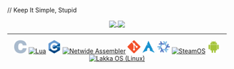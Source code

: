 
// Keep It Simple, Stupid

<p align="center">
	<a href="https://github.com/R0STUS?tab=repositories">
		<img align="center" height="195" src="https://github-readme-stats.vercel.app/api?username=R0STUS&count_private=false&show_icons=true&theme=gruvbox&rank_icon=github" />
		<img align="center" height="195" src="https://github-readme-stats.vercel.app/api/top-langs/?username=R0STUS&hide=css,html,shell,javascript,c%23&theme=gruvbox&layout=compact" />
	</a>
</p>

---
<div align="center">
	<a href="https://c-faq.com/" target="_blank"><img width="30" height="30" src="https://raw.githubusercontent.com/devicons/devicon/master/icons/c/c-original.svg" alt="C" /></a>
	<a href="https://www.lua.org/" target="_blank"><img width="30" height="30" src="https://upload.wikimedia.org/wikipedia/commons/c/cf/Lua-Logo.svg" alt="Lua" /></a>
	<a href="https://en.cppreference.com/" target="_blank"><img width="30" height="30" src="https://raw.githubusercontent.com/devicons/devicon/master/icons/cplusplus/cplusplus-original.svg" alt="C++" /></a>
	<a href="https://www.nasm.us/" target="_blank"><img width="30" height="30" src="https://user-images.githubusercontent.com/103866722/177873824-ac727cae-29d5-406d-87de-93bb2bf21f02.png" alt="Netwide Assembler" /></a>
	<a href="https://git-scm.com/" target="_blank"><img width="30" height="30" src="https://raw.githubusercontent.com/devicons/devicon/master/icons/git/git-original.svg" alt="Git" /></a>
	<a href="https://archlinux.org/" target="_blank"><img width="30" height="30" src="https://raw.githubusercontent.com/devicons/devicon/master/icons/archlinux/archlinux-original.svg" alt="Arch Linux" /></a>
	<a href="https://nixos.org/" target="_blank"><img width="30" height="30" src="https://raw.githubusercontent.com/devicons/devicon/master/icons/nixos/nixos-original.svg" alt="NixOS (Linux)" /></a>
	<a href="https://store.steampowered.com/steamos" target="_blank"><img width="30" height="30" src="https://static.wikia.nocookie.net/logopedia/images/6/65/SteamOS_%28Icon%29.png/revision/latest?cb=20230304222827" alt="SteamOS" /></a>
	<a href="https://www.android-x86.org/" target="_blank"><img width="30" height="30" src="https://raw.githubusercontent.com/devicons/devicon/master/icons/android/android-original.svg" alt="Android x86 (Linux)" /></a>
	<a href="https://lakka.tv/" target="_blank"><img width="30" height="30" src="https://upload.wikimedia.org/wikipedia/commons/8/8d/Lakka.png" alt="Lakka OS (Linux)" /></a>
</div>
